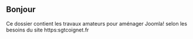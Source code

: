 ## Bonjour

Ce dossier contient les travaux amateurs pour aménager Joomla! selon les besoins du site https:sgtcoignet.fr

